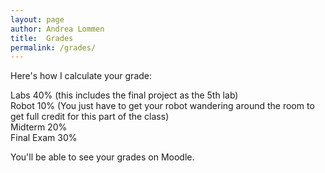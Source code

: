 ```yaml
---
layout: page
author: Andrea Lommen
title:  Grades
permalink: /grades/
---
```


Here's how I calculate your grade:

Labs 40%  (this includes the final project as the 5th lab) <br>
Robot 10% (You just have to get your robot wandering around the room to get full credit for this part of the class) <br>
Midterm 20% <br>
Final Exam 30% <br>

You'll be able to see your grades on Moodle.
